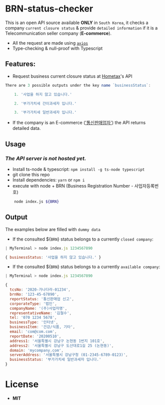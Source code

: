 # BRN-status-checker
This is an open API source available **ONLY** in `South Korea`, it checks a company `current closure status` & provide `detailed information` if it is a Telecommunication seller company (**E-commerce**).

* All the request are made using [`axios`](https://www.npmjs.com/package/axios)
* Type-checking & null-proof with Typescript

## Features:
* Request business current closure status at [Hometax](https://teht.hometax.go.kr/websquare/websquare.html?w2xPath=/ui/ab/a/a/UTEABAAA13.xml)'s API
```javascript
There are 3 possible outputs under the key name `businessStatus`:

    1. '사업을 하지 않고 있습니다.'

    2. '부가가치세 간이과세자 입니다.'

    3. '부가가치세 일반과세자 입니다.'
```
* If the company is an E-commerce (['통신판매업자'](http://www.ftc.go.kr/www/bizCommList.do?key=232)) the API returns detailed data.


## Usage
### ***The API server is not hosted yet.***
- Install ts-node & typescript: `npm install -g ts-node typescript`
- git clone this repo
- Install dependencies: `yarn` or `npm i`
- execute with node + BRN (Business Registration Number - 사업자등록번호)
```bash
    node index.js ${BRN}
```

## Output
The examples below are filled with `dummy data`

- If the consulted ${`BRN`} status belongs to a currently `closed company`:
```javascript
| MyTerminal > node index.js 1234567890

{ businessStatus: '사업을 하지 않고 있습니다.' }
```

- If the consulted ${`BRN`} status belongs to a currently `available company`:
```javascript
| MyTerminal > node index.js 1234567890

{
  tcsNo: '2020-가나다라-01234',
  brnNo: '123-45-67890',
  reportStatus: '통신판매업 신고',
  corporateType: '법인',
  companyName: '(주)사업자명',
  representativeName: '김철수',
  tel: '070 1234 5678',
  businessType: '인터넷',
  businessItem: '건강/식품, 기타',
  email: 'com@com.com',
  reportDate: '20200510',
  address1: '서울특별시 강남구 논현동 1번지 101호',
  address2: '서울특별시 강남구 도산대로1길 25 (논현동)',
  domain: 'mycompany.com',
  serverAddress: '서울특별시 강남구청 (01-2345-6789-0123)',
  businessStatus: '부가가치세 일반과세자 입니다.'
}
```

# License
* **MIT**

